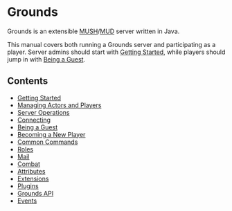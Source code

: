 # Grounds

Grounds is an extensible [MUSH](https://en.wikipedia.org/wiki/MUSH)/[MUD](https://en.wikipedia.org/wiki/MUD) server written in Java.

This manual covers both running a Grounds server and participating as a player. Server admins should start with [Getting Started](gettingstarted.md), while players should jump in with [Being a Guest](guest.md).

## Contents

* [Getting Started](gettingstarted.md)
* [Managing Actors and Players](actor.md)
* [Server Operations](serverops.md)
* [Connecting](connecting.md)
* [Being a Guest](guest.md)
* [Becoming a New Player](player.md)
* [Common Commands](common_commands.md)
* [Roles](roles.md)
* [Mail](mail.md)
* [Combat](combat.md)
* [Attributes](attributes.md)
* [Extensions](extensions.md)
* [Plugins](plugins.md)
* [Grounds API](api.md)
* [Events](events.md)

